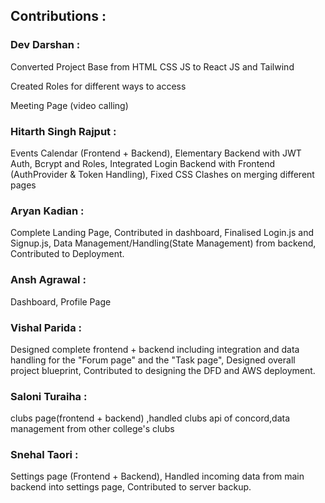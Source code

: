 ## Contributions : 

### Dev Darshan : 
Converted Project Base from HTML CSS JS to React JS and Tailwind

Created Roles for different ways to access

Meeting Page (video calling)

### Hitarth Singh Rajput :
Events Calendar (Frontend + Backend), Elementary Backend with JWT Auth, Bcrypt and Roles, Integrated Login Backend with Frontend (AuthProvider & Token Handling), Fixed CSS Clashes on merging different pages

### Aryan Kadian : 
Complete Landing Page, Contributed in dashboard, Finalised Login.js and Signup.js, Data Management/Handling(State Management) from backend, Contributed to Deployment.

### Ansh Agrawal : 
Dashboard, Profile Page

### Vishal Parida : 
Designed complete frontend + backend including integration and data handling for the "Forum page" and the "Task page", Designed overall project blueprint, Contributed to designing the DFD and AWS deployment.

### Saloni Turaiha : 
clubs page(frontend + backend) ,handled clubs api of concord,data management from other college's clubs

### Snehal Taori : 
Settings page (Frontend + Backend), Handled incoming data from main backend into settings page, Contributed to server backup.



